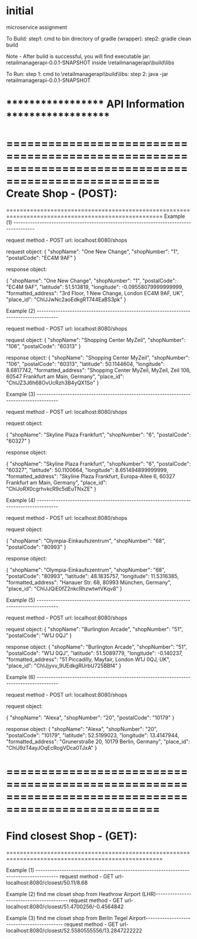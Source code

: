 # initial
microservice assignment



To Build:
step1: cmd to bin directory of gradle (wrapper):
step2: gradle clean build

Note - After build is successful, you will find executable jar: retailmanagerapi-0.0.1-SNAPSHOT
inside \retailmanagerapi\build\libs

To Run:
step 1: cmd to \retailmanagerapi\build\libs:
step 2: java -jar retailmanagerapi-0.0.1-SNAPSHOT

***************** API Information ******************
====================================================================================================
====================================================================================================
Create Shop - (POST):
====================================================================================================
====================================================================================================
Example (1)  ---------------------------------------------------------------------------------------

request method - POST
url: localhost:8080/shops

request object:
{
  "shopName": "One New Change",
  "shopNumber": "1",
  "postalCode": "EC4M 9AF"
}

response object:

{
  "shopName": "One New Change",
  "shopNumber": "1",
  "postalCode": "EC4M 9AF",
  "latitude": 51.513819,
  "longitude": -0.09558079999999999,
  "formatted_address": "3rd Floor, 1 New Change, London EC4M 9AF, UK",
  "place_id": "ChIJJwNc2aoEdkgRT744EaBS3pk"
}

Example (2)  ---------------------------------------------------------------------------------------

request method - POST
url: localhost:8080/shops

request object:
{
  "shopName": "Shopping Center MyZeil",
  "shopNumber": "106",
  "postalCode": "60313"
}

response object:
{
  "shopName": "Shopping Center MyZeil",
  "shopNumber": "106",
  "postalCode": "60313",
  "latitude": 50.1144604,
  "longitude": 8.6817742,
  "formatted_address": "Shopping Center MyZeil, MyZeil, Zeil 106, 60547 Frankfurt am Main, Germany",
  "place_id": "ChIJZ3J6h68OvUcRzh3B4yQX1So"
}

Example (3)  ---------------------------------------------------------------------------------------

request method - POST
url: localhost:8080/shops

request object:

{
  "shopName": "Skyline Plaza Frankfurt",
  "shopNumber": "6",
  "postalCode": "60327"
}

response object:

{
  "shopName": "Skyline Plaza Frankfurt",
  "shopNumber": "6",
  "postalCode": "60327",
  "latitude": 50.1100664,
  "longitude": 8.651494899999999,
  "formatted_address": "Skyline Plaza Frankfurt, Europa-Allee 6, 60327 Frankfurt am Main, Germany",
  "place_id": "ChIJoRX0cgrhvkcR9c5dEuTNxZE"
}

Example (4)  ---------------------------------------------------------------------------------------

request method - POST
url: localhost:8080/shops

request object:

{
  "shopName": "Olympia-Einkaufszentrum",
  "shopNumber": "68",
  "postalCode": "80993"
}

response object:

{
  "shopName": "Olympia-Einkaufszentrum",
  "shopNumber": "68",
  "postalCode": "80993",
  "latitude": 48.1835757,
  "longitude": 11.5316385,
  "formatted_address": "Hanauer Str. 68, 80993 München, Germany",
  "place_id": "ChIJJQiE0fZ2nkcRhzwtwtVKqv8"
}

Example (5)  ---------------------------------------------------------------------------------------

request method - POST
url: localhost:8080/shops

request object:
{
  "shopName": "Burlington Arcade",
  "shopNumber": "51",
  "postalCode": "W1J 0QJ"
}

response object:
{
  "shopName": "Burlington Arcade",
  "shopNumber": "51",
  "postalCode": "W1J 0QJ",
  "latitude": 51.5089779,
  "longitude": -0.140237,
  "formatted_address": "51 Piccadilly, Mayfair, London W1J 0QJ, UK",
  "place_id": "ChIJjyvv_9UEdkgRUrbU725BBf4"
}

Example (6)  ---------------------------------------------------------------------------------------

request method - POST
url: localhost:8080/shops

request object:

{
  "shopName": "Alexa",
  "shopNumber": "20",
  "postalCode": "10179"
}

response object:
{
  "shopName": "Alexa",
  "shopNumber": "20",
  "postalCode": "10179",
  "latitude": 52.5199023,
  "longitude": 13.4147944,
  "formatted_address": "Grunerstraße 20, 10179 Berlin, Germany",
  "place_id": "ChIJ9zT4ayJOqEcRogVDca0TJxA"
}




====================================================================================================
====================================================================================================
Find closest Shop - (GET):
====================================================================================================
====================================================================================================

Example (1)  ---------------------------------------------------------------------------------------
request method - GET
url-             localhost:8080/closest/50.11/8.68

Example (2)  find me closet shop from Heathrow Airport (LHR)-----------------------------------------
request method - GET
url-             localhost:8080/closest/51.4700256/-0.4564842

Example (3)  find me closet shop from Berlin Tegel Airport-------------------------------------------
request method - GET
url-             localhost:8080/closest/52.5580555556/13.2847222222
